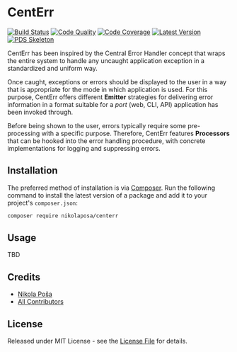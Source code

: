 # CentErr

[![Build Status][ico-build]][link-build]
[![Code Quality][ico-code-quality]][link-code-quality]
[![Code Coverage][ico-code-coverage]][link-code-coverage]
[![Latest Version][ico-version]][link-packagist]
[![PDS Skeleton][ico-pds]][link-pds]

CentErr has been inspired by the Central Error Handler concept that wraps the entire system to handle any uncaught application exception in a standardized and uniform way.

Once caught, exceptions or errors should be displayed to the user in a way that is appropriate for the mode in which application is used. For this purpose, CentErr offers different **Emitter** strategies for delivering error information in a format suitable for a *port* (web, CLI, API) application has been invoked through.

Before being shown to the user, errors typically require some pre-processing with a specific purpose. Therefore, CentErr features **Processors** that can be hooked into the error handling procedure, with concrete implementations for logging and suppressing errors.

## Installation

The preferred method of installation is via [Composer](http://getcomposer.org/). Run the following command to install the latest version of a package and add it to your project's `composer.json`:

```bash
composer require nikolaposa/centerr
```

## Usage

TBD

## Credits

- [Nikola Poša][link-author]
- [All Contributors][link-contributors]

## License

Released under MIT License - see the [License File](LICENSE) for details.


[ico-version]: https://img.shields.io/packagist/v/nikolaposa/centerr.svg
[ico-build]: https://travis-ci.org/nikolaposa/centerr.svg?branch=master
[ico-code-coverage]: https://img.shields.io/scrutinizer/coverage/g/nikolaposa/centerr.svg
[ico-code-quality]: https://img.shields.io/scrutinizer/g/nikolaposa/centerr.svg
[ico-pds]: https://img.shields.io/badge/pds-skeleton-blue.svg

[link-packagist]: https://packagist.org/packages/nikolaposa/centerr
[link-build]: https://travis-ci.org/nikolaposa/centerr
[link-code-coverage]: https://scrutinizer-ci.com/g/nikolaposa/centerr/code-structure
[link-code-quality]: https://scrutinizer-ci.com/g/nikolaposa/centerr
[link-pds]: https://github.com/php-pds/skeleton
[link-author]: https://github.com/nikolaposa
[link-contributors]: ../../contributors
